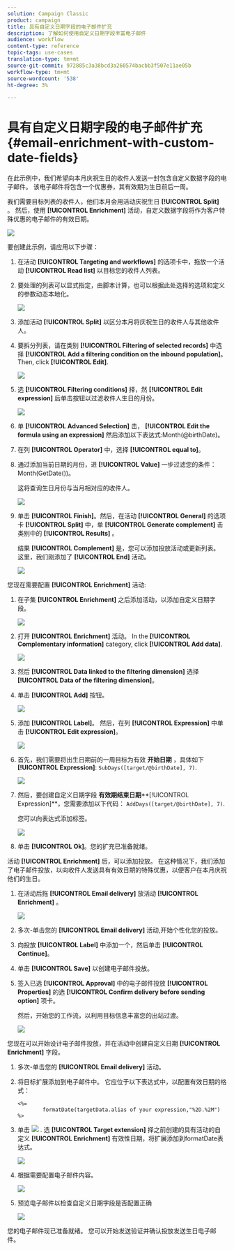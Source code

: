 ```yaml
---
solution: Campaign Classic
product: campaign
title: 具有自定义日期字段的电子邮件扩充
description: 了解如何使用自定义日期字段丰富电子邮件
audience: workflow
content-type: reference
topic-tags: use-cases
translation-type: tm+mt
source-git-commit: 972885c3a38bcd3a260574bacbb3f507e11ae05b
workflow-type: tm+mt
source-wordcount: '538'
ht-degree: 3%

---
```



# 具有自定义日期字段的电子邮件扩充{#email-enrichment-with-custom-date-fields}

在此示例中，我们希望向本月庆祝生日的收件人发送一封包含自定义数据字段的电子邮件。 该电子邮件将包含一个优惠券，其有效期为生日前后一周。

我们需要目标列表的收件人，他们本月会用活动庆祝生日 **[!UICONTROL Split]** 。 然后，使用 **[!UICONTROL Enrichment]** 活动，自定义数据字段将作为客户特殊优惠的电子邮件的有效日期。

![](assets/uc_enrichment.png)

要创建此示例，请应用以下步骤：

1. 在活动 **[!UICONTROL Targeting and workflows]** 的选项卡中，拖放一个活动 **[!UICONTROL Read list]** 以目标您的收件人列表。
1. 要处理的列表可以显式指定，由脚本计算，也可以根据此处选择的选项和定义的参数动态本地化。

   ![](assets/uc_enrichment_1.png)

1. 添加活动 **[!UICONTROL Split]** 以区分本月将庆祝生日的收件人与其他收件人。
1. 要拆分列表，请在类别 **[!UICONTROL Filtering of selected records]** 中选择 **[!UICONTROL Add a filtering condition on the inbound population]**。 Then, click **[!UICONTROL Edit]**.

   ![](assets/uc_enrichment_2.png)

1. 选 **[!UICONTROL Filtering conditions]** 择，然 **[!UICONTROL Edit expression]** 后单击按钮以过滤收件人生日的月份。

   ![](assets/uc_enrichment_3.png)

1. 单 **[!UICONTROL Advanced Selection]** 击， **[!UICONTROL Edit the formula using an expression]** 然后添加以下表达式:Month(@birthDate)。
1. 在列 **[!UICONTROL Operator]** 中，选择 **[!UICONTROL equal to]**。
1. 通过添加当前日期的月份，进 **[!UICONTROL Value]** 一步过滤您的条件：Month(GetDate())。

   这将查询生日月份与当月相对应的收件人。

   ![](assets/uc_enrichment_4.png)

1. 单击 **[!UICONTROL Finish]**。然后，在活动 **[!UICONTROL General]** 的选项卡 **[!UICONTROL Split]** 中，单 **[!UICONTROL Generate complement]** 击类别中的 **[!UICONTROL Results]** 。

   结果 **[!UICONTROL Complement]** 是，您可以添加投放活动或更新列表。 这里，我们刚添加了 **[!UICONTROL End]** 活动。

   ![](assets/uc_enrichment_6.png)

您现在需要配置 **[!UICONTROL Enrichment]** 活动:

1. 在子集 **[!UICONTROL Enrichment]** 之后添加活动，以添加自定义日期字段。

   ![](assets/uc_enrichment_7.png)

1. 打开 **[!UICONTROL Enrichment]** 活动。 In the **[!UICONTROL Complementary information]** category, click **[!UICONTROL Add data]**.

   ![](assets/uc_enrichment_8.png)

1. 然后 **[!UICONTROL Data linked to the filtering dimension]** 选择 **[!UICONTROL Data of the filtering dimension]**。
1. 单击 **[!UICONTROL Add]** 按钮。

   ![](assets/uc_enrichment_9.png)

1. 添加 **[!UICONTROL Label]**。 然后，在列 **[!UICONTROL Expression]** 中单击 **[!UICONTROL Edit expression]**。

   ![](assets/uc_enrichment_10.png)

1. 首先，我们需要将出生日期前的一周目标为有效 **开始日期** ，具体如下 **[!UICONTROL Expression]**: `SubDays([target/@birthDate], 7)`.

   ![](assets/uc_enrichment_11.png)

1. 然后，要创建自定义日期字段 **有效期结束日期****[!UICONTROL Expression]**，您需要添加以下代码： `AddDays([target/@birthDate], 7)`.

   您可以向表达式添加标签。

   ![](assets/uc_enrichment_12.png)

1. 单击 **[!UICONTROL Ok]**。您的扩充已准备就绪。

活动 **[!UICONTROL Enrichment]** 后，可以添加投放。 在这种情况下，我们添加了电子邮件投放，以向收件人发送具有有效日期的特殊优惠，以便客户在本月庆祝他们的生日。

1. 在活动后拖 **[!UICONTROL Email delivery]** 放活动 **[!UICONTROL Enrichment]** 。

   ![](assets/uc_enrichment_15.png)

1. 多次-单击您的 **[!UICONTROL Email delivery]** 活动,开始个性化您的投放。
1. 向投放 **[!UICONTROL Label]** 中添加一个，然后单击 **[!UICONTROL Continue]**。
1. 单击 **[!UICONTROL Save]** 以创建电子邮件投放。
1. 签入已选 **[!UICONTROL Approval]** 中的电子邮件投放 **[!UICONTROL Properties]** 的选 **[!UICONTROL Confirm delivery before sending option]** 项卡。

   然后，开始您的工作流，以利用目标信息丰富您的出站过渡。

   ![](assets/uc_enrichment_18.png)

您现在可以开始设计电子邮件投放，并在活动中创建自定义日期 **[!UICONTROL Enrichment]** 字段。

1. 多次-单击您的 **[!UICONTROL Email delivery]** 活动。
1. 将目标扩展添加到电子邮件中。 它应位于以下表达式中，以配置有效日期的格式：

   ```
   <%=
           formatDate(targetData.alias of your expression,"%2D.%2M")  %>
   ```

1. 单击 ![](assets/uc_enrichment_16.png) . 选 **[!UICONTROL Target extension]** 择之前创建的具有活动的自定义 **[!UICONTROL Enrichment]** 有效性日期，将扩展添加到formatDate表达式。

   ![](assets/uc_enrichment_19.png)

1. 根据需要配置电子邮件内容。

   ![](assets/uc_enrichment_17.png)

1. 预览电子邮件以检查自定义日期字段是否配置正确

   ![](assets/uc_enrichment_20.png)

您的电子邮件现已准备就绪。 您可以开始发送验证并确认投放发送生日电子邮件。

